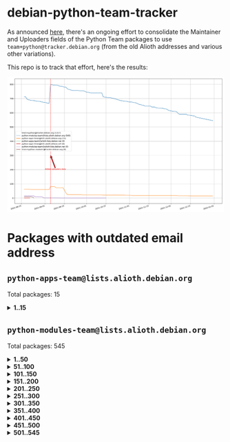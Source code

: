 # debian-python-team-tracker



As announced [here](https://lists.debian.org/debian-python/2021/08/msg00006.html), there's an ongoing effort to consolidate the Maintainer and Uploaders fields of the Python Team packages to use `team+python@tracker.debian.org` (from the old Alioth addresses and various other variations).



This repo is to track that effort, here's the results:



![Python team emails](images/python_team_emails.svg)


# Packages with outdated email address

## `python-apps-team@lists.alioth.debian.org`
Total packages: 15
<details>
<summary><b>1..15</b></summary>


| # | Package | Version |
| --- | --- | --- |
| 1 | [ctop](https://tracker.debian.org/ctop) | 1.0.0-2.1 |
| 2 | [db2twitter](https://tracker.debian.org/db2twitter) | 0.6-1.1 |
| 3 | [dodgy](https://tracker.debian.org/dodgy) | 0.1.9-3 |
| 4 | [etm](https://tracker.debian.org/etm) | 3.2.30-1.1 |
| 5 | [firmware-microbit-micropython](https://tracker.debian.org/firmware-microbit-micropython) | 1.0.1-2 |
| 6 | [freealchemist](https://tracker.debian.org/freealchemist) | 0.5-1.1 |
| 7 | [kanboard-cli](https://tracker.debian.org/kanboard-cli) | 0.0.2-1.1 |
| 8 | [lightyears](https://tracker.debian.org/lightyears) | 1.4-2 |
| 9 | [pipenv](https://tracker.debian.org/pipenv) | 11.9.0-1.1 |
| 10 | [prospector](https://tracker.debian.org/prospector) | 1.1.7-2 |
| 11 | [pybik](https://tracker.debian.org/pybik) | 3.0-3.1 |
| 12 | [retweet](https://tracker.debian.org/retweet) | 0.10-1.1 |
| 13 | [sen](https://tracker.debian.org/sen) | 0.6.1-0.1 |
| 14 | [sinntp](https://tracker.debian.org/sinntp) | 1.6-1.2 |
| 15 | [smem](https://tracker.debian.org/smem) | 1.5-1.1 |
</details>

## `python-modules-team@lists.alioth.debian.org`
Total packages: 545
<details>
<summary><b>1..50</b></summary>


| # | Package | Version |
| --- | --- | --- |
| 1 | [anorack](https://tracker.debian.org/anorack) | 0.2.7-1 |
| 2 | [anosql](https://tracker.debian.org/anosql) | 1.0.1-1 |
| 3 | [appdirs](https://tracker.debian.org/appdirs) | 1.4.4-1 |
| 4 | [asn1crypto](https://tracker.debian.org/asn1crypto) | 1.4.0-1 |
| 5 | [astral](https://tracker.debian.org/astral) | 1.6.1-2 |
| 6 | [authres](https://tracker.debian.org/authres) | 1.2.0-2 |
| 7 | [automat](https://tracker.debian.org/automat) | 20.2.0-1 |
| 8 | [azure-cosmos-table-python](https://tracker.debian.org/azure-cosmos-table-python) | 1.0.5+git20191025-5 |
| 9 | [bdist-nsi](https://tracker.debian.org/bdist-nsi) | 0.1.5-2 |
| 10 | [bernhard](https://tracker.debian.org/bernhard) | 0.2.6-2 |
| 11 | [betamax](https://tracker.debian.org/betamax) | 0.8.1-2 |
| 12 | [bibtexparser](https://tracker.debian.org/bibtexparser) | 1.1.0+ds-3 |
| 13 | [binaryornot](https://tracker.debian.org/binaryornot) | 0.4.4+dfsg-4 |
| 14 | [bitstruct](https://tracker.debian.org/bitstruct) | 8.9.0-1 |
| 15 | [case](https://tracker.debian.org/case) | 1.5.3+dfsg-3 |
| 16 | [cerealizer](https://tracker.debian.org/cerealizer) | 0.8.1-3 |
| 17 | [chardet](https://tracker.debian.org/chardet) | 4.0.0-1 |
| 18 | [chargebee-python](https://tracker.debian.org/chargebee-python) | 1.6.6-1 |
| 19 | [codicefiscale](https://tracker.debian.org/codicefiscale) | 0.9+ds0-2 |
| 20 | [colorclass](https://tracker.debian.org/colorclass) | 2.2.0-2.2 |
| 21 | [colorspacious](https://tracker.debian.org/colorspacious) | 1.1.2-2 |
| 22 | [commonmark](https://tracker.debian.org/commonmark) | 0.9.1-3 |
| 23 | [constantly](https://tracker.debian.org/constantly) | 15.1.0-2 |
| 24 | [contextlib2](https://tracker.debian.org/contextlib2) | 0.6.0.post1-1 |
| 25 | [cookiecutter](https://tracker.debian.org/cookiecutter) | 1.7.3-1 |
| 26 | [coreapi](https://tracker.debian.org/coreapi) | 2.3.3-4 |
| 27 | [coreschema](https://tracker.debian.org/coreschema) | 0.0.4-3 |
| 28 | [cov-core](https://tracker.debian.org/cov-core) | 1.15.0-3 |
| 29 | [cppy](https://tracker.debian.org/cppy) | 1.1.0-2 |
| 30 | [cram](https://tracker.debian.org/cram) | 0.7-4 |
| 31 | [cssutils](https://tracker.debian.org/cssutils) | 1.0.2-3 |
| 32 | [d2to1](https://tracker.debian.org/d2to1) | 0.2.12-2 |
| 33 | [deap](https://tracker.debian.org/deap) | 1.3.1-2 |
| 34 | [debiancontributors](https://tracker.debian.org/debiancontributors) | 0.7.8-2 |
| 35 | [devpi-common](https://tracker.debian.org/devpi-common) | 3.2.2-1.1 |
| 36 | [django-ajax-selects](https://tracker.debian.org/django-ajax-selects) | 1.7.0-3 |
| 37 | [django-bitfield](https://tracker.debian.org/django-bitfield) | 1.9.6-2 |
| 38 | [django-dirtyfields](https://tracker.debian.org/django-dirtyfields) | 1.3.1-2 |
| 39 | [django-downloadview](https://tracker.debian.org/django-downloadview) | 2.1.1-1 |
| 40 | [django-environ](https://tracker.debian.org/django-environ) | 0.4.4-2 |
| 41 | [django-filter](https://tracker.debian.org/django-filter) | 2.4.0-1 |
| 42 | [django-hvad](https://tracker.debian.org/django-hvad) | 1.8.0-1.1 |
| 43 | [django-js-reverse](https://tracker.debian.org/django-js-reverse) | 0.7.3-1.1 |
| 44 | [django-macaddress](https://tracker.debian.org/django-macaddress) | 1.5.0-2 |
| 45 | [django-markupfield](https://tracker.debian.org/django-markupfield) | 2.0.0-1 |
| 46 | [django-memoize](https://tracker.debian.org/django-memoize) | 2.2.0+dfsg-1 |
| 47 | [django-nose](https://tracker.debian.org/django-nose) | 1.4.6-2.1 |
| 48 | [django-notification](https://tracker.debian.org/django-notification) | 1.2.0-3 |
| 49 | [django-pagination](https://tracker.debian.org/django-pagination) | 1.0.7-4 |
| 50 | [django-paintstore](https://tracker.debian.org/django-paintstore) | 0.2-4 |
</details>
<details>
<summary><b>51..100</b></summary>

| # | Package | Version |
| --- | --- | --- |
| 51 | [django-picklefield](https://tracker.debian.org/django-picklefield) | 3.0.1-1 |
| 52 | [django-pipeline](https://tracker.debian.org/django-pipeline) | 1.6.14-3 |
| 53 | [django-q](https://tracker.debian.org/django-q) | 1.2.1-1 |
| 54 | [django-recurrence](https://tracker.debian.org/django-recurrence) | 1.10.3-1 |
| 55 | [django-simple-redis-admin](https://tracker.debian.org/django-simple-redis-admin) | 1.4.0-2 |
| 56 | [django-stronghold](https://tracker.debian.org/django-stronghold) | 0.3.0+debian-2 |
| 57 | [django-webpack-loader](https://tracker.debian.org/django-webpack-loader) | 0.6.0-2 |
| 58 | [django-websocket-redis](https://tracker.debian.org/django-websocket-redis) | 0.4.7-2 |
| 59 | [django-wkhtmltopdf](https://tracker.debian.org/django-wkhtmltopdf) | 3.3.0-1 |
| 60 | [django-xmlrpc](https://tracker.debian.org/django-xmlrpc) | 0.1.8-2 |
| 61 | [djangorestframework-api-key](https://tracker.debian.org/djangorestframework-api-key) | 2.0.0-2 |
| 62 | [dkimpy](https://tracker.debian.org/dkimpy) | 1.0.5-1 |
| 63 | [dnsdiag](https://tracker.debian.org/dnsdiag) | 1.7.0-1.1 |
| 64 | [dockerpty](https://tracker.debian.org/dockerpty) | 0.4.1-2 |
| 65 | [dominate](https://tracker.debian.org/dominate) | 2.3.1-2 |
| 66 | [drf-generators](https://tracker.debian.org/drf-generators) | 0.5.0-1 |
| 67 | [elasticsearch-curator](https://tracker.debian.org/elasticsearch-curator) | 5.8.1-1 |
| 68 | [enum34](https://tracker.debian.org/enum34) | 1.1.6-4 |
| 69 | [enzyme](https://tracker.debian.org/enzyme) | 0.4.1-2 |
| 70 | [exam](https://tracker.debian.org/exam) | 0.10.5-3 |
| 71 | [factory-boy](https://tracker.debian.org/factory-boy) | 2.11.1-3 |
| 72 | [faker](https://tracker.debian.org/faker) | 0.9.3-0.1 |
| 73 | [fakesleep](https://tracker.debian.org/fakesleep) | 0.1-2 |
| 74 | [fastchunking](https://tracker.debian.org/fastchunking) | 0.0.3-2 |
| 75 | [feedgenerator](https://tracker.debian.org/feedgenerator) | 1.9-2 |
| 76 | [flake8-polyfill](https://tracker.debian.org/flake8-polyfill) | 1.0.2-2 |
| 77 | [flask-api](https://tracker.debian.org/flask-api) | 1.1+dfsg-1.1 |
| 78 | [flask-babelex](https://tracker.debian.org/flask-babelex) | 0.9.4-1 |
| 79 | [flask-bcrypt](https://tracker.debian.org/flask-bcrypt) | 0.7.1-2 |
| 80 | [flask-compress](https://tracker.debian.org/flask-compress) | 1.4.0-3 |
| 81 | [flask-gravatar](https://tracker.debian.org/flask-gravatar) | 0.4.2-2 |
| 82 | [flask-htmlmin](https://tracker.debian.org/flask-htmlmin) | 1.3.2-2 |
| 83 | [flask-ldapconn](https://tracker.debian.org/flask-ldapconn) | 0.7.2-1.1 |
| 84 | [flask-limiter](https://tracker.debian.org/flask-limiter) | 1.0.1-2 |
| 85 | [flask-login](https://tracker.debian.org/flask-login) | 0.5.0-1 |
| 86 | [flask-mail](https://tracker.debian.org/flask-mail) | 0.9.1+dfsg1-1.1 |
| 87 | [flask-mongoengine](https://tracker.debian.org/flask-mongoengine) | 0.9.3-4 |
| 88 | [flask-multistatic](https://tracker.debian.org/flask-multistatic) | 1.0-2 |
| 89 | [flask-script](https://tracker.debian.org/flask-script) | 2.0.6-2 |
| 90 | [flask-silk](https://tracker.debian.org/flask-silk) | 0.2-18 |
| 91 | [flask-wtf](https://tracker.debian.org/flask-wtf) | 0.14.3-1 |
| 92 | [flufl.bounce](https://tracker.debian.org/flufl.bounce) | 3.0.1-1 |
| 93 | [flufl.enum](https://tracker.debian.org/flufl.enum) | 4.1.1-3 |
| 94 | [flufl.i18n](https://tracker.debian.org/flufl.i18n) | 3.0.1-1 |
| 95 | [flufl.lock](https://tracker.debian.org/flufl.lock) | 5.0.1-1 |
| 96 | [flufl.password](https://tracker.debian.org/flufl.password) | 1.3-3 |
| 97 | [flufl.testing](https://tracker.debian.org/flufl.testing) | 0.7-2 |
| 98 | [gerritlib](https://tracker.debian.org/gerritlib) | 0.8.0-2 |
| 99 | [gmplot](https://tracker.debian.org/gmplot) | 1.2.0-2 |
| 100 | [gtextfsm](https://tracker.debian.org/gtextfsm) | 1.1.0-2 |
</details>
<details>
<summary><b>101..150</b></summary>

| # | Package | Version |
| --- | --- | --- |
| 101 | [gtts](https://tracker.debian.org/gtts) | 2.0.3-1 |
| 102 | [gtts-token](https://tracker.debian.org/gtts-token) | 1.1.3-1 |
| 103 | [guzzle-sphinx-theme](https://tracker.debian.org/guzzle-sphinx-theme) | 0.7.11-5 |
| 104 | [hachoir](https://tracker.debian.org/hachoir) | 3.1.0+dfsg-3 |
| 105 | [haproxy-log-analysis](https://tracker.debian.org/haproxy-log-analysis) | 2.0~b0-2 |
| 106 | [heapdict](https://tracker.debian.org/heapdict) | 1.0.1-1 |
| 107 | [hiro](https://tracker.debian.org/hiro) | 0.5-2 |
| 108 | [hypothesis-auto](https://tracker.debian.org/hypothesis-auto) | 1.1.4-2 |
| 109 | [importmagic](https://tracker.debian.org/importmagic) | 0.1.7-2 |
| 110 | [inflection](https://tracker.debian.org/inflection) | 0.3.1-2 |
| 111 | [jpylyzer](https://tracker.debian.org/jpylyzer) | 2.0.0-3 |
| 112 | [json-tricks](https://tracker.debian.org/json-tricks) | 3.11.0-2 |
| 113 | [jsonhyperschema-codec](https://tracker.debian.org/jsonhyperschema-codec) | 1.0.3-2 |
| 114 | [junos-eznc](https://tracker.debian.org/junos-eznc) | 2.1.7-3 |
| 115 | [jupyter-sphinx-theme](https://tracker.debian.org/jupyter-sphinx-theme) | 0.0.6+ds1-10 |
| 116 | [kitchen](https://tracker.debian.org/kitchen) | 1.2.6-2 |
| 117 | [kivy](https://tracker.debian.org/kivy) | 1.11.0-2 |
| 118 | [lazr.delegates](https://tracker.debian.org/lazr.delegates) | 2.0.3-2 |
| 119 | [lazr.smtptest](https://tracker.debian.org/lazr.smtptest) | 2.0.3-2 |
| 120 | [lexicon](https://tracker.debian.org/lexicon) | 3.3.17-1 |
| 121 | [libthumbor](https://tracker.debian.org/libthumbor) | 1.3.3-2 |
| 122 | [logilab-constraint](https://tracker.debian.org/logilab-constraint) | 0.6.0-2 |
| 123 | [mako](https://tracker.debian.org/mako) | 1.1.3+ds1-2 |
| 124 | [manuel](https://tracker.debian.org/manuel) | 1.10.1-2 |
| 125 | [mercurial-extension-utils](https://tracker.debian.org/mercurial-extension-utils) | 1.5.1-3 |
| 126 | [mercurial-keyring](https://tracker.debian.org/mercurial-keyring) | 1.3.1-3 |
| 127 | [milksnake](https://tracker.debian.org/milksnake) | 0.1.5-1 |
| 128 | [mimerender](https://tracker.debian.org/mimerender) | 0.6.0-2 |
| 129 | [mmllib](https://tracker.debian.org/mmllib) | 0.3.0.post1-2 |
| 130 | [mockldap](https://tracker.debian.org/mockldap) | 0.3.0-4 |
| 131 | [modernize](https://tracker.debian.org/modernize) | 0.7-2 |
| 132 | [moksha.common](https://tracker.debian.org/moksha.common) | 1.2.5-4 |
| 133 | [mrtparse](https://tracker.debian.org/mrtparse) | 1.6-2 |
| 134 | [musicbrainzngs](https://tracker.debian.org/musicbrainzngs) | 0.7.1-2 |
| 135 | [mutagen](https://tracker.debian.org/mutagen) | 1.45.1-2 |
| 136 | [mwic](https://tracker.debian.org/mwic) | 0.7.8-1 |
| 137 | [mysql-connector-python](https://tracker.debian.org/mysql-connector-python) | 8.0.15-2 |
| 138 | [nb2plots](https://tracker.debian.org/nb2plots) | 0.6-2 |
| 139 | [netmiko](https://tracker.debian.org/netmiko) | 2.4.2-1 |
| 140 | [networkx](https://tracker.debian.org/networkx) | 2.5+ds-2 |
| 141 | [nose2](https://tracker.debian.org/nose2) | 0.9.2-1 |
| 142 | [nose2-cov](https://tracker.debian.org/nose2-cov) | 1.0a4-3 |
| 143 | [ntplib](https://tracker.debian.org/ntplib) | 0.3.3-2 |
| 144 | [numpy-stl](https://tracker.debian.org/numpy-stl) | 2.9.0-1 |
| 145 | [numpydoc](https://tracker.debian.org/numpydoc) | 1.1.0-3 |
| 146 | [obsub](https://tracker.debian.org/obsub) | 0.2-4 |
| 147 | [okasha](https://tracker.debian.org/okasha) | 0.2.4-4 |
| 148 | [overpass](https://tracker.debian.org/overpass) | 0.7-1 |
| 149 | [pastescript](https://tracker.debian.org/pastescript) | 2.0.2-4 |
| 150 | [pep8](https://tracker.debian.org/pep8) | 1.7.1-9 |
</details>
<details>
<summary><b>151..200</b></summary>

| # | Package | Version |
| --- | --- | --- |
| 151 | [pep8-naming](https://tracker.debian.org/pep8-naming) | 0.10.0-1 |
| 152 | [pg8000](https://tracker.debian.org/pg8000) | 1.10.6-2 |
| 153 | [pidcat](https://tracker.debian.org/pidcat) | 2.1.0-4 |
| 154 | [pilkit](https://tracker.debian.org/pilkit) | 2.0-3 |
| 155 | [plastex](https://tracker.debian.org/plastex) | 2.1-2 |
| 156 | [portio](https://tracker.debian.org/portio) | 0.5-4 |
| 157 | [power](https://tracker.debian.org/power) | 1.4+dfsg-4 |
| 158 | [pprintpp](https://tracker.debian.org/pprintpp) | 0.4.0-2 |
| 159 | [preggy](https://tracker.debian.org/preggy) | 1.4.4-1 |
| 160 | [prettytable](https://tracker.debian.org/prettytable) | 0.7.2-5 |
| 161 | [ptable](https://tracker.debian.org/ptable) | 0.9.2-2 |
| 162 | [py-radix](https://tracker.debian.org/py-radix) | 0.10.0-3 |
| 163 | [py3dns](https://tracker.debian.org/py3dns) | 3.2.1-1 |
| 164 | [pyasn1](https://tracker.debian.org/pyasn1) | 0.4.8-1 |
| 165 | [pybindgen](https://tracker.debian.org/pybindgen) | 0.20.0+dfsg1-2 |
| 166 | [pycallgraph](https://tracker.debian.org/pycallgraph) | 1.1.3-1.2 |
| 167 | [pyclamd](https://tracker.debian.org/pyclamd) | 0.4.0-2 |
| 168 | [pycodestyle](https://tracker.debian.org/pycodestyle) | 2.6.0-1 |
| 169 | [pycxx](https://tracker.debian.org/pycxx) | 7.1.4-0.2 |
| 170 | [pydbus](https://tracker.debian.org/pydbus) | 0.6.0-4 |
| 171 | [pydenticon](https://tracker.debian.org/pydenticon) | 0.3.1-2 |
| 172 | [pydispatcher](https://tracker.debian.org/pydispatcher) | 2.0.5-2 |
| 173 | [pydle](https://tracker.debian.org/pydle) | 0.9.4-2 |
| 174 | [pyeapi](https://tracker.debian.org/pyeapi) | 0.8.1-2 |
| 175 | [pyee](https://tracker.debian.org/pyee) | 7.0.2-1 |
| 176 | [pyenchant](https://tracker.debian.org/pyenchant) | 3.2.0-1 |
| 177 | [pyfg](https://tracker.debian.org/pyfg) | 0.50-2 |
| 178 | [pyfiglet](https://tracker.debian.org/pyfiglet) | 0.8.0+dfsg-1 |
| 179 | [pyfribidi](https://tracker.debian.org/pyfribidi) | 0.12.0+repack-7 |
| 180 | [pygeoif](https://tracker.debian.org/pygeoif) | 0.7-2 |
| 181 | [pygtail](https://tracker.debian.org/pygtail) | 0.6.1-2 |
| 182 | [pygtkspellcheck](https://tracker.debian.org/pygtkspellcheck) | 4.0.5-2 |
| 183 | [pyinotify](https://tracker.debian.org/pyinotify) | 0.9.6-1.3 |
| 184 | [pyiosxr](https://tracker.debian.org/pyiosxr) | 0.52-1.1 |
| 185 | [pyjavaproperties](https://tracker.debian.org/pyjavaproperties) | 0.7-2 |
| 186 | [pyjokes](https://tracker.debian.org/pyjokes) | 0.5.0-3 |
| 187 | [pykcs11](https://tracker.debian.org/pykcs11) | 1.5.10-1 |
| 188 | [pylama](https://tracker.debian.org/pylama) | 7.4.3-3 |
| 189 | [pylibmc](https://tracker.debian.org/pylibmc) | 1.5.2-3 |
| 190 | [pylint-celery](https://tracker.debian.org/pylint-celery) | 0.3-5 |
| 191 | [pylint-common](https://tracker.debian.org/pylint-common) | 0.2.5-4 |
| 192 | [pylint-django](https://tracker.debian.org/pylint-django) | 2.0.13-1 |
| 193 | [pylint-flask](https://tracker.debian.org/pylint-flask) | 0.5-4 |
| 194 | [pylint-plugin-utils](https://tracker.debian.org/pylint-plugin-utils) | 0.6-1 |
| 195 | [pymacs](https://tracker.debian.org/pymacs) | 0.25-3 |
| 196 | [pymodbus](https://tracker.debian.org/pymodbus) | 2.1.0+dfsg-2 |
| 197 | [pynag](https://tracker.debian.org/pynag) | 1.1.2+dfsg-2 |
| 198 | [pynliner](https://tracker.debian.org/pynliner) | 0.8.0-2 |
| 199 | [pyopengl](https://tracker.debian.org/pyopengl) | 3.1.5+dfsg-1 |
| 200 | [pyparsing](https://tracker.debian.org/pyparsing) | 2.4.7-1 |
</details>
<details>
<summary><b>201..250</b></summary>

| # | Package | Version |
| --- | --- | --- |
| 201 | [pyprind](https://tracker.debian.org/pyprind) | 2.11.2-2 |
| 202 | [pyquery](https://tracker.debian.org/pyquery) | 1.2.9-4 |
| 203 | [pyrad](https://tracker.debian.org/pyrad) | 2.1-2 |
| 204 | [pyrsistent](https://tracker.debian.org/pyrsistent) | 0.15.5-1 |
| 205 | [pysimplesoap](https://tracker.debian.org/pysimplesoap) | 1.16.2-3 |
| 206 | [pysmi](https://tracker.debian.org/pysmi) | 0.3.2-2 |
| 207 | [pysodium](https://tracker.debian.org/pysodium) | 0.7.0-2 |
| 208 | [pyspf](https://tracker.debian.org/pyspf) | 2.0.14-2 |
| 209 | [pysrt](https://tracker.debian.org/pysrt) | 1.0.1-2 |
| 210 | [pyssim](https://tracker.debian.org/pyssim) | 0.2-2 |
| 211 | [pytaglib](https://tracker.debian.org/pytaglib) | 0.3.6+dfsg-2 |
| 212 | [pytds](https://tracker.debian.org/pytds) | 1.10.0-1 |
| 213 | [pytest-arraydiff](https://tracker.debian.org/pytest-arraydiff) | 0.3-1 |
| 214 | [pytest-bdd](https://tracker.debian.org/pytest-bdd) | 3.2.1-1 |
| 215 | [pytest-cookies](https://tracker.debian.org/pytest-cookies) | 0.4.0-1 |
| 216 | [pytest-django](https://tracker.debian.org/pytest-django) | 3.5.1-1 |
| 217 | [pytest-expect](https://tracker.debian.org/pytest-expect) | 1.1.0-2 |
| 218 | [pytest-httpbin](https://tracker.debian.org/pytest-httpbin) | 1.0.0-2 |
| 219 | [pytest-instafail](https://tracker.debian.org/pytest-instafail) | 0.4.2-1 |
| 220 | [pytest-remotedata](https://tracker.debian.org/pytest-remotedata) | 0.3.2-1 |
| 221 | [pytest-runner](https://tracker.debian.org/pytest-runner) | 2.11.1-1.2 |
| 222 | [pytest-sugar](https://tracker.debian.org/pytest-sugar) | 0.9.4-1 |
| 223 | [pytest-tornado](https://tracker.debian.org/pytest-tornado) | 0.8.1-1 |
| 224 | [pytest-vcr](https://tracker.debian.org/pytest-vcr) | 1.0.2-2 |
| 225 | [python-activipy](https://tracker.debian.org/python-activipy) | 0.1-7 |
| 226 | [python-adal](https://tracker.debian.org/python-adal) | 1.2.2-1 |
| 227 | [python-aiohttp-session](https://tracker.debian.org/python-aiohttp-session) | 2.9.0-2 |
| 228 | [python-aioinflux](https://tracker.debian.org/python-aioinflux) | 0.9.0-2 |
| 229 | [python-aiomeasures](https://tracker.debian.org/python-aiomeasures) | 0.5.14-3 |
| 230 | [python-amqplib](https://tracker.debian.org/python-amqplib) | 1.0.2-2 |
| 231 | [python-apptools](https://tracker.debian.org/python-apptools) | 4.5.0-1.1 |
| 232 | [python-aptly](https://tracker.debian.org/python-aptly) | 0.12.10-2 |
| 233 | [python-args](https://tracker.debian.org/python-args) | 0.1.0-3 |
| 234 | [python-arpy](https://tracker.debian.org/python-arpy) | 1.1.1-4 |
| 235 | [python-astor](https://tracker.debian.org/python-astor) | 0.8.1-1 |
| 236 | [python-base58](https://tracker.debian.org/python-base58) | 1.0.3-1.1 |
| 237 | [python-bcdoc](https://tracker.debian.org/python-bcdoc) | 0.16.0-2 |
| 238 | [python-bioblend](https://tracker.debian.org/python-bioblend) | 0.7.0-3 |
| 239 | [python-bitbucket-api](https://tracker.debian.org/python-bitbucket-api) | 0.5.0-3 |
| 240 | [python-box](https://tracker.debian.org/python-box) | 3.4.6-2 |
| 241 | [python-btrees](https://tracker.debian.org/python-btrees) | 4.3.1-2 |
| 242 | [python-cachecontrol](https://tracker.debian.org/python-cachecontrol) | 0.12.6-1 |
| 243 | [python-can](https://tracker.debian.org/python-can) | 3.3.2.final~github-2 |
| 244 | [python-cement](https://tracker.debian.org/python-cement) | 2.10.0-2 |
| 245 | [python-cerberus](https://tracker.debian.org/python-cerberus) | 1.3.2-1 |
| 246 | [python-click-log](https://tracker.debian.org/python-click-log) | 0.2.1-2 |
| 247 | [python-clint](https://tracker.debian.org/python-clint) | 0.5.1-3 |
| 248 | [python-cluster](https://tracker.debian.org/python-cluster) | 1.3.3-3 |
| 249 | [python-cmarkgfm](https://tracker.debian.org/python-cmarkgfm) | 0.4.2-1 |
| 250 | [python-coloredlogs](https://tracker.debian.org/python-coloredlogs) | 7.3-2 |
</details>
<details>
<summary><b>251..300</b></summary>

| # | Package | Version |
| --- | --- | --- |
| 251 | [python-colour](https://tracker.debian.org/python-colour) | 0.1.5-2 |
| 252 | [python-consul](https://tracker.debian.org/python-consul) | 0.7.1-1.1 |
| 253 | [python-cookies](https://tracker.debian.org/python-cookies) | 2.2.1-3 |
| 254 | [python-cpuinfo](https://tracker.debian.org/python-cpuinfo) | 5.0.0-2 |
| 255 | [python-crcmod](https://tracker.debian.org/python-crcmod) | 1.7+dfsg-2 |
| 256 | [python-cs](https://tracker.debian.org/python-cs) | 2.7.1-1 |
| 257 | [python-dbfread](https://tracker.debian.org/python-dbfread) | 2.0.7-3 |
| 258 | [python-decorator](https://tracker.debian.org/python-decorator) | 4.4.2-2 |
| 259 | [python-demjson](https://tracker.debian.org/python-demjson) | 2.2.4-5 |
| 260 | [python-diaspy](https://tracker.debian.org/python-diaspy) | 0.6.0-2 |
| 261 | [python-dict2xml](https://tracker.debian.org/python-dict2xml) | 1.7.0-1 |
| 262 | [python-dictobj](https://tracker.debian.org/python-dictobj) | 0.4-4 |
| 263 | [python-distro](https://tracker.debian.org/python-distro) | 1.5.0-1 |
| 264 | [python-distutils-extra](https://tracker.debian.org/python-distutils-extra) | 2.45 |
| 265 | [python-django-casclient](https://tracker.debian.org/python-django-casclient) | 1.5.3-1 |
| 266 | [python-django-dbconn-retry](https://tracker.debian.org/python-django-dbconn-retry) | 0.1.5-1.1 |
| 267 | [python-django-etcd-settings](https://tracker.debian.org/python-django-etcd-settings) | 0.1.13+dfsg-3 |
| 268 | [python-django-gravatar2](https://tracker.debian.org/python-django-gravatar2) | 1.4.4-2 |
| 269 | [python-django-jsonfield](https://tracker.debian.org/python-django-jsonfield) | 1.4.0-2 |
| 270 | [python-django-push-notifications](https://tracker.debian.org/python-django-push-notifications) | 1.4.1-1 |
| 271 | [python-django-simple-history](https://tracker.debian.org/python-django-simple-history) | 2.7.0-1.1 |
| 272 | [python-django-split-settings](https://tracker.debian.org/python-django-split-settings) | 0.3.0-2 |
| 273 | [python-doubleratchet](https://tracker.debian.org/python-doubleratchet) | 0.6.0-2 |
| 274 | [python-dpkt](https://tracker.debian.org/python-dpkt) | 1.9.2-2 |
| 275 | [python-easywebdav](https://tracker.debian.org/python-easywebdav) | 1.2.0-8 |
| 276 | [python-envisage](https://tracker.debian.org/python-envisage) | 4.9.0-2.1 |
| 277 | [python-envparse](https://tracker.debian.org/python-envparse) | 0.2.0-2 |
| 278 | [python-envs](https://tracker.debian.org/python-envs) | 1.2.6-1.1 |
| 279 | [python-epc](https://tracker.debian.org/python-epc) | 0.0.5-3 |
| 280 | [python-etcd](https://tracker.debian.org/python-etcd) | 0.4.5-2 |
| 281 | [python-ethtool](https://tracker.debian.org/python-ethtool) | 0.14-3 |
| 282 | [python-ewmh](https://tracker.debian.org/python-ewmh) | 0.1.6-2 |
| 283 | [python-exotel](https://tracker.debian.org/python-exotel) | 0.1.5-2 |
| 284 | [python-feather-format](https://tracker.debian.org/python-feather-format) | 0.3.1+dfsg1-4 |
| 285 | [python-flaky](https://tracker.debian.org/python-flaky) | 3.7.0-1 |
| 286 | [python-flask-marshmallow](https://tracker.debian.org/python-flask-marshmallow) | 0.10.1-4 |
| 287 | [python-flask-seeder](https://tracker.debian.org/python-flask-seeder) | 0.1~a2-2 |
| 288 | [python-ftputil](https://tracker.debian.org/python-ftputil) | 3.4-3 |
| 289 | [python-genty](https://tracker.debian.org/python-genty) | 1.3.2-1 |
| 290 | [python-geoip](https://tracker.debian.org/python-geoip) | 1.3.2-3 |
| 291 | [python-geoip2](https://tracker.debian.org/python-geoip2) | 2.9.0+dfsg1-2 |
| 292 | [python-gflags](https://tracker.debian.org/python-gflags) | 1.5.1-7 |
| 293 | [python-glob2](https://tracker.debian.org/python-glob2) | 0.5-3 |
| 294 | [python-hashids](https://tracker.debian.org/python-hashids) | 1.3.1-1 |
| 295 | [python-hidapi](https://tracker.debian.org/python-hidapi) | 0.9.0.post3-2 |
| 296 | [python-hiredis](https://tracker.debian.org/python-hiredis) | 1.0.1-1 |
| 297 | [python-hpilo](https://tracker.debian.org/python-hpilo) | 4.3-3 |
| 298 | [python-html2text](https://tracker.debian.org/python-html2text) | 2020.1.16-1 |
| 299 | [python-http-parser](https://tracker.debian.org/python-http-parser) | 0.9.0-1 |
| 300 | [python-httptools](https://tracker.debian.org/python-httptools) | 0.1.1-1 |
</details>
<details>
<summary><b>301..350</b></summary>

| # | Package | Version |
| --- | --- | --- |
| 301 | [python-icalendar](https://tracker.debian.org/python-icalendar) | 4.0.3-4 |
| 302 | [python-idna](https://tracker.debian.org/python-idna) | 2.10-1 |
| 303 | [python-iniparse](https://tracker.debian.org/python-iniparse) | 0.4-3 |
| 304 | [python-ipaddr](https://tracker.debian.org/python-ipaddr) | 2.2.0-4 |
| 305 | [python-ipaddress](https://tracker.debian.org/python-ipaddress) | 1.0.23-1 |
| 306 | [python-ipfix](https://tracker.debian.org/python-ipfix) | 0.9.7-2 |
| 307 | [python-irodsclient](https://tracker.debian.org/python-irodsclient) | 0.8.1-2 |
| 308 | [python-isc-dhcp-leases](https://tracker.debian.org/python-isc-dhcp-leases) | 0.9.1-2 |
| 309 | [python-iso3166](https://tracker.debian.org/python-iso3166) | 0.8.git20170319-2 |
| 310 | [python-isoweek](https://tracker.debian.org/python-isoweek) | 1.3.3-3 |
| 311 | [python-jmespath](https://tracker.debian.org/python-jmespath) | 0.10.0-1 |
| 312 | [python-jsonrpc](https://tracker.debian.org/python-jsonrpc) | 1.13.0-1 |
| 313 | [python-junit-xml](https://tracker.debian.org/python-junit-xml) | 1.9-1 |
| 314 | [python-kanboard](https://tracker.debian.org/python-kanboard) | 1.0.1-1.1 |
| 315 | [python-langdetect](https://tracker.debian.org/python-langdetect) | 1.0.7-4 |
| 316 | [python-ldap](https://tracker.debian.org/python-ldap) | 3.2.0-4 |
| 317 | [python-ldapdomaindump](https://tracker.debian.org/python-ldapdomaindump) | 0.9.3-1 |
| 318 | [python-libguess](https://tracker.debian.org/python-libguess) | 1.1-4 |
| 319 | [python-logfury](https://tracker.debian.org/python-logfury) | 0.1.2-4 |
| 320 | [python-lupa](https://tracker.debian.org/python-lupa) | 1.9+dfsg-1 |
| 321 | [python-mailer](https://tracker.debian.org/python-mailer) | 0.8.1-4 |
| 322 | [python-mastodon](https://tracker.debian.org/python-mastodon) | 1.5.1-1 |
| 323 | [python-mccabe](https://tracker.debian.org/python-mccabe) | 0.6.1-3 |
| 324 | [python-measurement](https://tracker.debian.org/python-measurement) | 2.0.1-2 |
| 325 | [python-mechanize](https://tracker.debian.org/python-mechanize) | 1:0.4.5-2 |
| 326 | [python-meld3](https://tracker.debian.org/python-meld3) | 1.0.2-3 |
| 327 | [python-mnemonic](https://tracker.debian.org/python-mnemonic) | 0.19-1 |
| 328 | [python-model-mommy](https://tracker.debian.org/python-model-mommy) | 1.6.0-2 |
| 329 | [python-morris](https://tracker.debian.org/python-morris) | 1.2-2 |
| 330 | [python-mpegdash](https://tracker.debian.org/python-mpegdash) | 0.2.0-1 |
| 331 | [python-msrestazure](https://tracker.debian.org/python-msrestazure) | 0.6.2-1 |
| 332 | [python-multidict](https://tracker.debian.org/python-multidict) | 5.1.0-1 |
| 333 | [python-munch](https://tracker.debian.org/python-munch) | 2.3.2-2 |
| 334 | [python-murmurhash](https://tracker.debian.org/python-murmurhash) | 1.0.2-1 |
| 335 | [python-nacl](https://tracker.debian.org/python-nacl) | 1.4.0-1 |
| 336 | [python-nine](https://tracker.debian.org/python-nine) | 1.1.0-1 |
| 337 | [python-noise](https://tracker.debian.org/python-noise) | 1.2.3-3 |
| 338 | [python-notify2](https://tracker.debian.org/python-notify2) | 0.3-4 |
| 339 | [python-ntlm-auth](https://tracker.debian.org/python-ntlm-auth) | 1.4.0-1 |
| 340 | [python-oauth](https://tracker.debian.org/python-oauth) | 1.0.1-6 |
| 341 | [python-offtrac](https://tracker.debian.org/python-offtrac) | 0.1.0-2.1 |
| 342 | [python-opcua](https://tracker.debian.org/python-opcua) | 0.98.11-1 |
| 343 | [python-openid-cla](https://tracker.debian.org/python-openid-cla) | 1.2-2 |
| 344 | [python-openid-teams](https://tracker.debian.org/python-openid-teams) | 1.2-2 |
| 345 | [python-openidc-client](https://tracker.debian.org/python-openidc-client) | 0.6.0-1.1 |
| 346 | [python-opentimestamps](https://tracker.debian.org/python-opentimestamps) | 0.4.1-1 |
| 347 | [python-padme](https://tracker.debian.org/python-padme) | 1.1.1-3 |
| 348 | [python-pampy](https://tracker.debian.org/python-pampy) | 1.8.4-2 |
| 349 | [python-path-and-address](https://tracker.debian.org/python-path-and-address) | 2.0.1-2 |
| 350 | [python-pathtools](https://tracker.debian.org/python-pathtools) | 0.1.2-4 |
</details>
<details>
<summary><b>351..400</b></summary>

| # | Package | Version |
| --- | --- | --- |
| 351 | [python-paypal](https://tracker.debian.org/python-paypal) | 1.2.5-3 |
| 352 | [python-peakutils](https://tracker.debian.org/python-peakutils) | 1.3.3+ds-2 |
| 353 | [python-pem](https://tracker.debian.org/python-pem) | 19.1.0-1 |
| 354 | [python-persistent](https://tracker.debian.org/python-persistent) | 4.6.4-0.2 |
| 355 | [python-pex](https://tracker.debian.org/python-pex) | 1.1.14-3.1 |
| 356 | [python-pgpdump](https://tracker.debian.org/python-pgpdump) | 1.5-2 |
| 357 | [python-pgspecial](https://tracker.debian.org/python-pgspecial) | 1.11.10+dfsg1-1 |
| 358 | [python-phonenumbers](https://tracker.debian.org/python-phonenumbers) | 8.12.1-1 |
| 359 | [python-picklable-itertools](https://tracker.debian.org/python-picklable-itertools) | 0.1.1-3 |
| 360 | [python-plaster](https://tracker.debian.org/python-plaster) | 1.0-2 |
| 361 | [python-plaster-pastedeploy](https://tracker.debian.org/python-plaster-pastedeploy) | 0.5-3 |
| 362 | [python-prctl](https://tracker.debian.org/python-prctl) | 1.7-2 |
| 363 | [python-preshed](https://tracker.debian.org/python-preshed) | 3.0.2-1 |
| 364 | [python-pretend](https://tracker.debian.org/python-pretend) | 1.0.9-1 |
| 365 | [python-prettylog](https://tracker.debian.org/python-prettylog) | 0.1.0-2 |
| 366 | [python-priority](https://tracker.debian.org/python-priority) | 1.3.0-3 |
| 367 | [python-progress](https://tracker.debian.org/python-progress) | 1.5-1 |
| 368 | [python-progressbar](https://tracker.debian.org/python-progressbar) | 2.5-2 |
| 369 | [python-pskc](https://tracker.debian.org/python-pskc) | 1.1-3 |
| 370 | [python-publicsuffix2](https://tracker.debian.org/python-publicsuffix2) | 2.20191221-2 |
| 371 | [python-py-zipkin](https://tracker.debian.org/python-py-zipkin) | 0.15.0-1.1 |
| 372 | [python-pyasn1-modules](https://tracker.debian.org/python-pyasn1-modules) | 0.2.1-1 |
| 373 | [python-pyface](https://tracker.debian.org/python-pyface) | 6.1.2-2 |
| 374 | [python-pyftpdlib](https://tracker.debian.org/python-pyftpdlib) | 1.5.4-2 |
| 375 | [python-pygerrit2](https://tracker.debian.org/python-pygerrit2) | 2.0.4-2 |
| 376 | [python-pypump](https://tracker.debian.org/python-pypump) | 0.7-3 |
| 377 | [python-pysnmp4-apps](https://tracker.debian.org/python-pysnmp4-apps) | 0.3.2-2.2 |
| 378 | [python-pysnmp4-mibs](https://tracker.debian.org/python-pysnmp4-mibs) | 0.1.3-3 |
| 379 | [python-pytest-benchmark](https://tracker.debian.org/python-pytest-benchmark) | 3.2.2-2 |
| 380 | [python-pyvmomi](https://tracker.debian.org/python-pyvmomi) | 6.7.1-3 |
| 381 | [python-qtpy](https://tracker.debian.org/python-qtpy) | 1.9.0-3 |
| 382 | [python-rarfile](https://tracker.debian.org/python-rarfile) | 3.1-1 |
| 383 | [python-ratelimiter](https://tracker.debian.org/python-ratelimiter) | 1.2.0.post0-1 |
| 384 | [python-redisearch-py](https://tracker.debian.org/python-redisearch-py) | 1.0.0-1 |
| 385 | [python-releases](https://tracker.debian.org/python-releases) | 1.6.3-1 |
| 386 | [python-repoze.lru](https://tracker.debian.org/python-repoze.lru) | 0.7-2 |
| 387 | [python-repoze.sphinx.autointerface](https://tracker.debian.org/python-repoze.sphinx.autointerface) | 0.8-0.2 |
| 388 | [python-repoze.tm2](https://tracker.debian.org/python-repoze.tm2) | 2.0-2 |
| 389 | [python-requests-ntlm](https://tracker.debian.org/python-requests-ntlm) | 1.1.0-1.1 |
| 390 | [python-requirements-detector](https://tracker.debian.org/python-requirements-detector) | 0.6-2 |
| 391 | [python-restless](https://tracker.debian.org/python-restless) | 2.1.1-2 |
| 392 | [python-rpaths](https://tracker.debian.org/python-rpaths) | 0.13-1.1 |
| 393 | [python-rply](https://tracker.debian.org/python-rply) | 0.7.7-2 |
| 394 | [python-schedutils](https://tracker.debian.org/python-schedutils) | 0.6-2.1 |
| 395 | [python-schema](https://tracker.debian.org/python-schema) | 0.6.7-3 |
| 396 | [python-schroot](https://tracker.debian.org/python-schroot) | 0.4-4 |
| 397 | [python-scp](https://tracker.debian.org/python-scp) | 0.13.0-2 |
| 398 | [python-scrapy-djangoitem](https://tracker.debian.org/python-scrapy-djangoitem) | 1.1.1-4 |
| 399 | [python-scripttest](https://tracker.debian.org/python-scripttest) | 1.3-3 |
| 400 | [python-scruffy](https://tracker.debian.org/python-scruffy) | 0.3.3-2 |
</details>
<details>
<summary><b>401..450</b></summary>

| # | Package | Version |
| --- | --- | --- |
| 401 | [python-sdnotify](https://tracker.debian.org/python-sdnotify) | 0.3.1-2 |
| 402 | [python-serverfiles](https://tracker.debian.org/python-serverfiles) | 0.3.0-1 |
| 403 | [python-service-identity](https://tracker.debian.org/python-service-identity) | 18.1.0-6 |
| 404 | [python-sexpdata](https://tracker.debian.org/python-sexpdata) | 0.0.3-2 |
| 405 | [python-shade](https://tracker.debian.org/python-shade) | 1.30.0-3 |
| 406 | [python-shellescape](https://tracker.debian.org/python-shellescape) | 3.4.1-4 |
| 407 | [python-simpy](https://tracker.debian.org/python-simpy) | 2.3.1+dfsg-2 |
| 408 | [python-simpy3](https://tracker.debian.org/python-simpy3) | 3.0.11-2 |
| 409 | [python-slimmer](https://tracker.debian.org/python-slimmer) | 0.1.30-8 |
| 410 | [python-slugify](https://tracker.debian.org/python-slugify) | 4.0.0-1 |
| 411 | [python-smstrade](https://tracker.debian.org/python-smstrade) | 0.2.4-6 |
| 412 | [python-socketpool](https://tracker.debian.org/python-socketpool) | 0.5.3-5 |
| 413 | [python-sphinx-issues](https://tracker.debian.org/python-sphinx-issues) | 1.2.0-2 |
| 414 | [python-spur](https://tracker.debian.org/python-spur) | 0.3.21-1 |
| 415 | [python-srp](https://tracker.debian.org/python-srp) | 1.0.15-1 |
| 416 | [python-statsd](https://tracker.debian.org/python-statsd) | 3.3.0-2 |
| 417 | [python-stopit](https://tracker.debian.org/python-stopit) | 1.1.2-1 |
| 418 | [python-structlog](https://tracker.debian.org/python-structlog) | 20.1.0-1 |
| 419 | [python-sunlight](https://tracker.debian.org/python-sunlight) | 1.1.5-3 |
| 420 | [python-suntime](https://tracker.debian.org/python-suntime) | 1.2.5-2 |
| 421 | [python-tblib](https://tracker.debian.org/python-tblib) | 1.7.0-1 |
| 422 | [python-tempita](https://tracker.debian.org/python-tempita) | 0.5.2-6 |
| 423 | [python-test-server](https://tracker.debian.org/python-test-server) | 0.0.27-2 |
| 424 | [python-testing.common.database](https://tracker.debian.org/python-testing.common.database) | 2.0.0-2 |
| 425 | [python-testing.mysqld](https://tracker.debian.org/python-testing.mysqld) | 1.4.0-4 |
| 426 | [python-testing.postgresql](https://tracker.debian.org/python-testing.postgresql) | 1.3.0-2 |
| 427 | [python-thriftpy](https://tracker.debian.org/python-thriftpy) | 0.3.9+ds1-1 |
| 428 | [python-timeline](https://tracker.debian.org/python-timeline) | 0.0.7-2 |
| 429 | [python-tinycss](https://tracker.debian.org/python-tinycss) | 0.4-3 |
| 430 | [python-tktreectrl](https://tracker.debian.org/python-tktreectrl) | 2.0.2-3 |
| 431 | [python-toml](https://tracker.debian.org/python-toml) | 0.10.1-1 |
| 432 | [python-traits](https://tracker.debian.org/python-traits) | 5.2.0-2 |
| 433 | [python-traitsui](https://tracker.debian.org/python-traitsui) | 6.1.3-3 |
| 434 | [python-translationstring](https://tracker.debian.org/python-translationstring) | 1.4-1 |
| 435 | [python-twitter](https://tracker.debian.org/python-twitter) | 3.3-2 |
| 436 | [python-typeguard](https://tracker.debian.org/python-typeguard) | 2.2.2-1.1 |
| 437 | [python-tzlocal](https://tracker.debian.org/python-tzlocal) | 2.1-1 |
| 438 | [python-udatetime](https://tracker.debian.org/python-udatetime) | 0.0.16-4 |
| 439 | [python-unicodecsv](https://tracker.debian.org/python-unicodecsv) | 0.14.1-2 |
| 440 | [python-unidiff](https://tracker.debian.org/python-unidiff) | 0.5.5-2 |
| 441 | [python-urlobject](https://tracker.debian.org/python-urlobject) | 2.4.3-3 |
| 442 | [python-urwidtrees](https://tracker.debian.org/python-urwidtrees) | 1.0.3.dev0-1 |
| 443 | [python-utils](https://tracker.debian.org/python-utils) | 2.3.0-2 |
| 444 | [python-vagrant](https://tracker.debian.org/python-vagrant) | 0.5.15-3 |
| 445 | [python-venusian](https://tracker.debian.org/python-venusian) | 3.0.0-1 |
| 446 | [python-vobject](https://tracker.debian.org/python-vobject) | 0.9.6.1-0.2 |
| 447 | [python-webencodings](https://tracker.debian.org/python-webencodings) | 0.5.1-2 |
| 448 | [python-webob](https://tracker.debian.org/python-webob) | 1:1.8.6-1.1 |
| 449 | [python-wget](https://tracker.debian.org/python-wget) | 3.2-3 |
| 450 | [python-wheezy.template](https://tracker.debian.org/python-wheezy.template) | 0.1.167-2 |
</details>
<details>
<summary><b>451..500</b></summary>

| # | Package | Version |
| --- | --- | --- |
| 451 | [python-whoosh](https://tracker.debian.org/python-whoosh) | 2.7.4+git6-g9134ad92-5 |
| 452 | [python-wither](https://tracker.debian.org/python-wither) | 1.1-2 |
| 453 | [python-wsgilog](https://tracker.debian.org/python-wsgilog) | 0.3.1-3 |
| 454 | [python-x3dh](https://tracker.debian.org/python-x3dh) | 0.5.8-2 |
| 455 | [python-xeddsa](https://tracker.debian.org/python-xeddsa) | 0.4.6-2 |
| 456 | [python-yaswfp](https://tracker.debian.org/python-yaswfp) | 0.9.3-1.1 |
| 457 | [python-zc.customdoctests](https://tracker.debian.org/python-zc.customdoctests) | 1.0.1-2 |
| 458 | [python-zipp](https://tracker.debian.org/python-zipp) | 1.0.0-3 |
| 459 | [python-zxcvbn](https://tracker.debian.org/python-zxcvbn) | 4.4.28-2 |
| 460 | [python3-proselint](https://tracker.debian.org/python3-proselint) | 0.10.2-2 |
| 461 | [pythondialog](https://tracker.debian.org/pythondialog) | 3.5.1-1 |
| 462 | [pythonmagick](https://tracker.debian.org/pythonmagick) | 0.9.19-6 |
| 463 | [pytoml](https://tracker.debian.org/pytoml) | 0.1.21-1 |
| 464 | [pyuca](https://tracker.debian.org/pyuca) | 1.2-2 |
| 465 | [pyutilib](https://tracker.debian.org/pyutilib) | 5.8.0-1 |
| 466 | [pywavelets](https://tracker.debian.org/pywavelets) | 1.1.1-1 |
| 467 | [pywinrm](https://tracker.debian.org/pywinrm) | 0.3.0-2 |
| 468 | [quark-sphinx-theme](https://tracker.debian.org/quark-sphinx-theme) | 0.5.1-2 |
| 469 | [readlike](https://tracker.debian.org/readlike) | 0.1.3-1.1 |
| 470 | [recommonmark](https://tracker.debian.org/recommonmark) | 0.6.0+ds-1 |
| 471 | [redis-py-cluster](https://tracker.debian.org/redis-py-cluster) | 2.0.0-1 |
| 472 | [reentry](https://tracker.debian.org/reentry) | 1.3.1-1 |
| 473 | [reparser](https://tracker.debian.org/reparser) | 1.4.3-1 |
| 474 | [requests-aws](https://tracker.debian.org/requests-aws) | 0.1.5-2 |
| 475 | [ripe-atlas-cousteau](https://tracker.debian.org/ripe-atlas-cousteau) | 1.4.2-3 |
| 476 | [ripe-atlas-sagan](https://tracker.debian.org/ripe-atlas-sagan) | 1.2.2-2 |
| 477 | [robot-detection](https://tracker.debian.org/robot-detection) | 0.4.0-2 |
| 478 | [routes](https://tracker.debian.org/routes) | 2.5.1-1 |
| 479 | [sgmllib3k](https://tracker.debian.org/sgmllib3k) | 1.0.0-3 |
| 480 | [simplegeneric](https://tracker.debian.org/simplegeneric) | 0.8.1-3 |
| 481 | [singledispatch](https://tracker.debian.org/singledispatch) | 3.4.0.3-3 |
| 482 | [sireader](https://tracker.debian.org/sireader) | 1.1.1-2 |
| 483 | [sleekxmpp](https://tracker.debian.org/sleekxmpp) | 1.3.3-6 |
| 484 | [slimit](https://tracker.debian.org/slimit) | 0.8.1-4 |
| 485 | [smartypants](https://tracker.debian.org/smartypants) | 2.0.0-2 |
| 486 | [sortedcontainers](https://tracker.debian.org/sortedcontainers) | 2.1.0-2 |
| 487 | [sparql-wrapper-python](https://tracker.debian.org/sparql-wrapper-python) | 1.8.5-1 |
| 488 | [speaklater](https://tracker.debian.org/speaklater) | 1.3-5 |
| 489 | [sphinx](https://tracker.debian.org/sphinx) | 1.8.5-2 |
| 490 | [sphinx](https://tracker.debian.org/sphinx) | 1.8.5-3 |
| 491 | [sphinx](https://tracker.debian.org/sphinx) | 1.8.5-4 |
| 492 | [sphinx](https://tracker.debian.org/sphinx) | 1.8.5-5 |
| 493 | [sphinx](https://tracker.debian.org/sphinx) | 1.8.5-7 |
| 494 | [sphinx](https://tracker.debian.org/sphinx) | 2.4.3-2 |
| 495 | [sphinx](https://tracker.debian.org/sphinx) | 2.4.3-4 |
| 496 | [sphinx](https://tracker.debian.org/sphinx) | 3.2.1-1 |
| 497 | [sphinx-autorun](https://tracker.debian.org/sphinx-autorun) | 1.1.0-3.1 |
| 498 | [sphinx-celery](https://tracker.debian.org/sphinx-celery) | 2.0.0-1 |
| 499 | [sphinx-intl](https://tracker.debian.org/sphinx-intl) | 2.0.1-2 |
| 500 | [sphinxcontrib-devhelp](https://tracker.debian.org/sphinxcontrib-devhelp) | 1.0.2-2 |
</details>
<details>
<summary><b>501..545</b></summary>

| # | Package | Version |
| --- | --- | --- |
| 501 | [sphinxcontrib-doxylink](https://tracker.debian.org/sphinxcontrib-doxylink) | 1.5-1 |
| 502 | [sphinxcontrib-log-cabinet](https://tracker.debian.org/sphinxcontrib-log-cabinet) | 1.0.1-2 |
| 503 | [sphinxcontrib-qthelp](https://tracker.debian.org/sphinxcontrib-qthelp) | 1.0.3-2 |
| 504 | [sphinxcontrib-rubydomain](https://tracker.debian.org/sphinxcontrib-rubydomain) | 0.1~dev-20100804-2 |
| 505 | [sphinxcontrib-websupport](https://tracker.debian.org/sphinxcontrib-websupport) | 1.2.4-1 |
| 506 | [sphinxtesters](https://tracker.debian.org/sphinxtesters) | 0.2.3-1 |
| 507 | [sshpubkeys](https://tracker.debian.org/sshpubkeys) | 3.1.0-2.1 |
| 508 | [sshtunnel](https://tracker.debian.org/sshtunnel) | 0.1.4-2 |
| 509 | [stardicter](https://tracker.debian.org/stardicter) | 1.2-1 |
| 510 | [straight.plugin](https://tracker.debian.org/straight.plugin) | 1.4.1-3 |
| 511 | [stsci.distutils](https://tracker.debian.org/stsci.distutils) | 0.3.7-5 |
| 512 | [tagpy](https://tracker.debian.org/tagpy) | 2013.1-7 |
| 513 | [terminaltables](https://tracker.debian.org/terminaltables) | 3.1.0-3 |
| 514 | [texext](https://tracker.debian.org/texext) | 0.6.6-2 |
| 515 | [tinydb](https://tracker.debian.org/tinydb) | 3.15.2-2 |
| 516 | [tldextract](https://tracker.debian.org/tldextract) | 2.2.1-1 |
| 517 | [translation-finder](https://tracker.debian.org/translation-finder) | 1.0-1 |
| 518 | [transmissionrpc](https://tracker.debian.org/transmissionrpc) | 0.11-4 |
| 519 | [twodict](https://tracker.debian.org/twodict) | 1.2-2 |
| 520 | [txws](https://tracker.debian.org/txws) | 0.9.1-4 |
| 521 | [txzmq](https://tracker.debian.org/txzmq) | 0.8.0-2 |
| 522 | [typogrify](https://tracker.debian.org/typogrify) | 1:2.0.7-2 |
| 523 | [u-msgpack-python](https://tracker.debian.org/u-msgpack-python) | 2.3.0-2 |
| 524 | [utidylib](https://tracker.debian.org/utidylib) | 0.5-3 |
| 525 | [validators](https://tracker.debian.org/validators) | 0.14.2-2 |
| 526 | [vcr.py](https://tracker.debian.org/vcr.py) | 4.0.2-1 |
| 527 | [vim-autopep8](https://tracker.debian.org/vim-autopep8) | 1.2.0-2 |
| 528 | [vsts-cd-manager](https://tracker.debian.org/vsts-cd-manager) | 1.0.2-3 |
| 529 | [wchartype](https://tracker.debian.org/wchartype) | 0.1-2 |
| 530 | [wcwidth](https://tracker.debian.org/wcwidth) | 0.1.9+dfsg1-2 |
| 531 | [webpy](https://tracker.debian.org/webpy) | 1:0.61-1 |
| 532 | [wheel](https://tracker.debian.org/wheel) | 0.34.2-1 |
| 533 | [whichcraft](https://tracker.debian.org/whichcraft) | 0.4.1-2 |
| 534 | [wikitrans](https://tracker.debian.org/wikitrans) | 1.3-1 |
| 535 | [willow](https://tracker.debian.org/willow) | 1.4-1 |
| 536 | [wlc](https://tracker.debian.org/wlc) | 1.2-1 |
| 537 | [wokkel](https://tracker.debian.org/wokkel) | 18.0.0-3.1 |
| 538 | [wsgiproxy2](https://tracker.debian.org/wsgiproxy2) | 0.4.5-1.1 |
| 539 | [wtf-peewee](https://tracker.debian.org/wtf-peewee) | 3.0.0+dfsg-2 |
| 540 | [wtforms](https://tracker.debian.org/wtforms) | 2.2.1-2 |
| 541 | [xhtml2pdf](https://tracker.debian.org/xhtml2pdf) | 0.2.4-1 |
| 542 | [xlwt](https://tracker.debian.org/xlwt) | 1.3.0-3 |
| 543 | [zc.lockfile](https://tracker.debian.org/zc.lockfile) | 2.0-1 |
| 544 | [zict](https://tracker.debian.org/zict) | 2.0.0-1 |
| 545 | [zope.deprecation](https://tracker.debian.org/zope.deprecation) | 4.4.0-4 |
</details>
